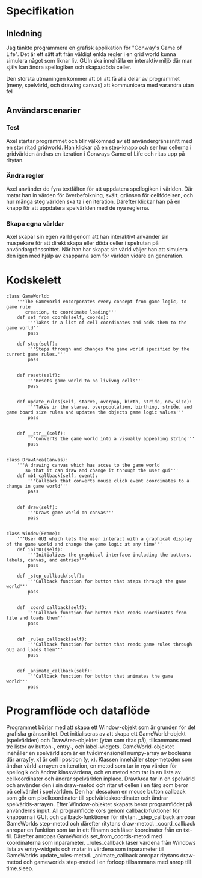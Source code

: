 # Specifikation

## Inledning
Jag tänkte programmera en grafisk applikation för "Conway's Game of Life". Det är ett sätt att från väldigt enkla regler i en grid world kunna simulera något som liknar liv. GUIn ska innehålla en interaktiv miljö där man själv kan ändra spellogiken och skapa/döda celler.

Den största utmaningen kommer att bli att få alla delar av programmet (meny, spelvärld, och drawing canvas) att kommunicera med varandra utan fel


## Användarscenarier

### Test
Axel startar programmet och blir välkomnad av ett användergränssnitt med en stor ritad gridworld. Han klickar på en step-knapp och ser hur cellerna i gridvärlden ändras en iteration i Conways Game of Life och ritas upp på ritytan.


### Ändra regler
Axel använder de fyra textfälten för att uppdatera spellogiken i världen. Där matar han in värden för överbefolkning, svält, gränsen för cellfödelsen, och hur många steg världen ska ta i en iteration. Därefter klickar han på en knapp för att uppdatera spelvärlden med de nya reglerna.

### Skapa egna världar
Axel skapar sin egen värld genom att han interaktivt använder sin muspekare för att direkt skapa eller döda celler i spelrutan på användargränssnittet. När han har skapat sin värld väljer han att simulera den igen med hjälp av knapparna som för världen vidare en generation.

# Kodskelett
```
class GameWorld:
    '''The GameWorld encorporates every concept from game logic, to game rule 
       creation, to coordinate loading'''
    def set_from_coords(self, coords):
        '''Takes in a list of cell coordinates and adds them to the game world'''
        pass

    def step(self):
        '''Steps through and changes the game world specified by the current game rules.'''
        pass


    def reset(self):
        '''Resets game world to no livivng cells'''
        pass

    
    def update_rules(self, starve, overpop, birth, stride, new_size):
        '''Takes in the starve, overpopulation, birthing, stride, and game board size rules and updates the objects game logic values'''
        pass


    def __str__(self):
        '''Converts the game world into a visually appealing string'''
        pass


class DrawArea(Canvas):
    '''A drawing canvas which has acces to the game world 
       so that it can draw and change it through the user gui'''
    def mb1_callback(self, event):
        '''Callback that converts mouse click event coordinates to a change in game world'''
        pass
        

    def draw(self):
        '''Draws game world on canvas'''
        pass


class Window(Frame):
    '''User GUI which lets the user interact with a graphical display of the game world and change the game logic at any time'''
    def initUI(self):
        '''Initializes the graphical interface including the buttons, labels, canvas, and entries'''
        pass

    def _step_callback(self):
        '''Callback function for button that steps through the game world'''
        pass
    

    def _coord_callback(self):
        '''Callback function for button that reads coordinates from file and loads them'''
        pass

    
    def _rules_callback(self):
        '''Callback function for button that reads game rules through GUI and loads them'''
        pass

    
    def _animate_callback(self):
        '''Callback function for button that animates the game world'''
        pass
```
# Programflöde och dataflöde
Programmet börjar med att skapa ett Window-objekt som är grunden för det grafiska gränssnittet. Det initialiseras av att skapa ett GameWorld-objekt (spelvärlden) och DrawArea-objektet (ytan som ritas på), tillsammans med tre listor av button-, entry-, och label-widgets. GameWorld-objektet inehåller en spelvärld som är en tvådimensionell numpy-array av booleans där array[y, x] är cell i position (y, x). Klassen innehåller step-metoden som ändrar värld-arrayen en iteration, en metod som tar in nya värden för spellogik och ändrar klassvärdena, och en metod som tar in en lista av cellkoordinater och ändrar spelvärlden inplace. DrawArea tar in en spelvärld och använder den i sin draw-metod och ritar ut cellen i en färg som beror på cellvärdet i spelvärlden. Den har dessutom en mouse button callback som gör om pixelkoordinater till spelvärldskoordinater och ändrar spelvärlds-arrayen. Efter Window-objektet skapats beror programflödet på använderns input. All programflöde körs genom callback-fuktioner för knapparna i GUIt och callback-funktionen för ritytan. _step_callback anropar GameWorlds step-metod och därefter ritytans draw-metod. _coord_callback anropar en funktion som tar in ett filnamn och läser koordinater från en txt-fil. Därefter anropas GameWorlds set_from_coords-metod med koordinaterna som inparameter. _rules_callback läser värdena från Windows lista av entry-widgets och matar in värdena som inparameter till GameWorlds update_rules-metod. _animate_callback anropar ritytans draw-metod och gameworlds step-metod i en forloop tillsammans med anrop till time.sleep.